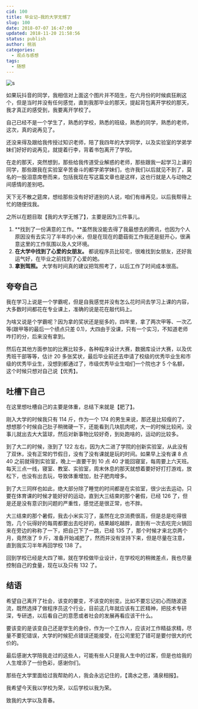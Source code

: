 ```yaml
---
cid: 100
title: 毕业记—我的大学无憾了
slug: 100
date: 2018-07-07 16:47:00
updated: 2018-11-20 21:58:56
status: publish
author: 桃翁
categories: 
  - 观点与感想
tags: 
  - 随想
---
```



![s](https://mmbiz.qpic.cn/mmbiz_jpg/CBxTibNZG9mGZhb3MCAaIgibmED18YDauibELbic1qz53D0o7sWd1hYNdgicfUBkmHGAZx7Op6RdQ5ia9FsWPjBOWLfQ/640?wx_fmt=jpeg&tp=webp&wxfrom=5&wx_lazy=1)

如果玩抖音的同学，我相信对上面这个图片并不陌生，在六月份的时候疯狂刷这个，但是当时并没有任何感觉，直到我那毕业的那天，提起背包离开学校的那天，我才真正的感受到，我要离开学校了。

自己已经不是一个学生了，熟悉的学校，熟悉的班级，熟悉的同学，熟悉的老师，这次，真的说再见了。

还没来得及跟给我传授过知识老师，陪了我四年的大学同学，以及实验室的学弟学妹们好好的说再见，就提着行李，背着书包离开了学校。

在走的那天，突然想到，那些给我传道受业解惑的老师，那些跟我一起学习上课的同学，那些跟我在实验室辛苦奋斗的都学弟学妹们，也许我们以后就见不到了，莫名的一股泪意席卷而来，包括我现在写这篇文章也是这样，这也行就是人与动物之间感情的差别吧。

天下无不散之筵席，想给那些没有好好道别的人说，咱们有缘再见，以后我帮得上忙的随便找我。

之所以在题目取【我的大学无憾了】，主要是因为三件事儿。
1. **找到了一份满意的工作。**虽然我没能去得了我最想去的腾讯，也因为个人原因没有去实习了半年的小米，但是在现在的蘑菇街工作我还是挺开心，很满意这里的工作氛围以及人文环境。
2. **在大学中找到了心爱的女朋友。** 都说程序员比较宅，很难找到女朋友，还好我运气好，在毕业之前找到了心爱的她。
3. **拿到驾照。** 大学有时间真的建议把驾照考了，以后工作了时间成本很高。

## 夸夸自己

我在学习上说是一个学霸呢，但是自我感觉并没有怎么花时间去学习上课的内容，大多数时间都花在专业课上，准确的说是花在敲代码上。

为啥又说是个学霸呢？因为拿的奖状还是挺多的，四年里，拿了两次甲等、一次乙等(跟甲等的最后一个绩点只差 0.1)，大四由于没课，只有一个实习，不知道老师咋打的分，后来没有拿到。

然后在其他方面参加的比赛比较多，各种程序设计大赛，数据库设计大赛，以及优秀班干部等等，估计 20 多张奖状，最后毕业前还去申请了校级的优秀毕业生和市级的优秀毕业生，没想到都通过了，市级优秀毕业生咱们一个院也才 5 个名额，这个时候只想对自己说【优秀】。

## 吐槽下自己

在这里想吐槽自己的主要是体重，总结下来就是【肥了】。

刚入大学的时候我只有 114 斤，作为一个 174 的男生来说，那还是比较瘦的了，想想那个时候自己肚子稍微硬一下，还能看到几块肌肉呢，大一的时候比较闲，没事儿就出去大大篮球，然后对新事物比较好奇，到处跑啥的，运动的比较多。

到了大二的时候，涨到了 122 左右，因为大二进了学院的创新实验室，从此没有了双休，没有正常的节假日，没有了没有课就是玩的时间。如果早上没有课 8 点 40 之前就得到实验室，晚上一直要干到 10 点 40 才能回寝室，每周要上六天班。每天三点一线，寝室、教室、实验室，周末休息的那天就想着要好好打打游戏，放松下，也没有出去玩，导致体重增加，肚子肥肉增多。

到了大三同样也如此，绝大部分除了睡觉的时间都是在实验室，很少出去运动，只要在体育课的时候才能好好的运动，直到大三结束的那个暑假，已经 126 了，但是还是没有意识到问题的严重性，感觉还是很正常，也不胖。

大三结束的那个暑假，我去小米实习了，虽然在北京消费很高，但是总是吃得很饱，几个玩得好的每周都要出去吃好的，结果越吃越胖，直到有一次去吃完火锅回来在旁边的称称了一下，把自己下了一跳，已经 135 了，那个时候才来北京两个月，竟然涨了 9 斤，准备开始减肥了，然而并没有坚持下来，但是尽量在注意，直到我实习半年再回学校 138 了。

回到学校已经是大四了嘛，就在学校做毕业设计，在学校吃的稍微差点，我也尽量控制自己的食量，现在以及只有 132 了。

## 结语
希望自己离开了社会，该变的要变，不该变的别变。比如不要忘记初心而随波逐流，既然选择了做程序员这个行业，目前这几年就应该有工匠精神，把技术专研深，专研透，以后看自己的意愿或者社会的发展再看应该干什么。

要该变的是该变自己还是学生的身份，作为一个工作人，应该对工作精益求精，尽量不要犯错误，大学的时候犯点错误还能接受，在公司里犯了错可是要付很大的代价的。

最后感谢大学陪我走过的这些人，可能有些人只是我人生中的过客，但是也给我的人生增添了一份色彩，感谢你们。

那些在大学里面给过我帮助的人，我会永远记住的，【滴水之恩，涌泉相报】。

我希望今天我以学校为荣，以后学校以我为荣。

致我的大学以及青春。